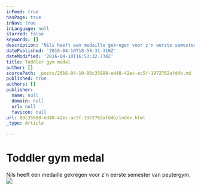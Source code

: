 ```yaml
---
inFeed: true
hasPage: true
inNav: true
inLanguage: null
starred: false
keywords: []
description: "Nils heeft een medaille gekregen voor z'n eerste semester van peutergym."
datePublished: '2016-04-10T18:59:31.310Z'
dateModified: '2016-04-10T16:53:32.734Z'
title: Toddler gym medal
author: []
sourcePath: _posts/2016-04-10-80c35988-ed48-42ec-ac5f-1972762afd4b.md
published: true
authors: []
publisher:
  name: null
  domain: null
  url: null
  favicon: null
url: 80c35988-ed48-42ec-ac5f-1972762afd4b/index.html
_type: Article

---
```

# Toddler gym medal

Nils heeft een medaille gekregen voor z'n eerste semester van peutergym.
![](https://the-grid-user-content.s3-us-west-2.amazonaws.com/d80edd1a-8a50-494c-a44a-c981c557873c.jpg)